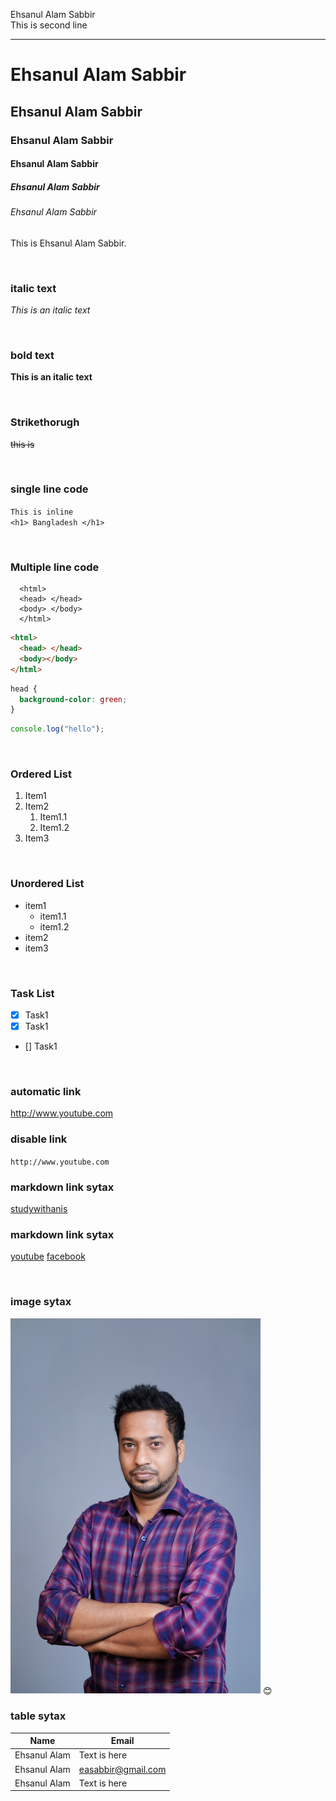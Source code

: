 <!--markdown tutorial-->

Ehsanul Alam Sabbir<br/>
This is second line

---

# Ehsanul Alam Sabbir

## Ehsanul Alam Sabbir

### Ehsanul Alam Sabbir

#### Ehsanul Alam Sabbir

##### Ehsanul Alam Sabbir

###### Ehsanul Alam Sabbir

<p>This is Ehsanul Alam Sabbir.</p>

<br/>

### italic text

_This is an italic text_

<br/>

### bold text

**This is an italic text**

<br/>

### Strikethorugh

~~this is~~

<br/>

### single line code

`This is inline`  
`<h1> Bangladesh </h1>`

<br/>

### Multiple line code

```
  <html>
  <head> </head>
  <body> </body>
  </html>
```

```html
<html>
  <head> </head>
  <body></body>
</html>
```

```css
head {
  background-color: green;
}
```

```javascript
console.log("hello");
```

<br/>

### Ordered List

1. Item1
2. Item2
   1. Item1.1
   2. Item1.2
3. Item3

<br/>

### Unordered List

- item1
  - item1.1
  - item1.2
- item2
- item3

<br/>

### Task List

- [x] Task1
- [x] Task1
- [] Task1

<br/>

### automatic link

http://www.youtube.com

### disable link

`http://www.youtube.com`

### markdown link sytax

[studywithanis](http://www.youtube.com)

### markdown link sytax

[youtube][websitelink]
[facebook][facebooklink]

<br/>

### image sytax

<!-- ![profile](./images/me.jpg) -->
<img src="./images/me.JPG" width="400" title="profile image"/>
😊

<br/>

### table sytax

| Name         | Email                  |
| ------------ | ---------------------- |
| Ehsanul Alam | Text is here           |
| Ehsanul Alam | easabbir@gmail.com 	|
| Ehsanul Alam | Text is here           |

<!-- all link is here -->

[websitelink]: http://www.youtube.com
[facebooklink]: https://www.facebook.com/

